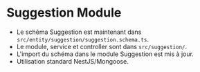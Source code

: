 # Suggestion Module

- Le schéma Suggestion est maintenant dans `src/entity/suggestion/suggestion.schema.ts`.
- Le module, service et controller sont dans `src/suggestion/`.
- L'import du schéma dans le module Suggestion est mis à jour.
- Utilisation standard NestJS/Mongoose.

